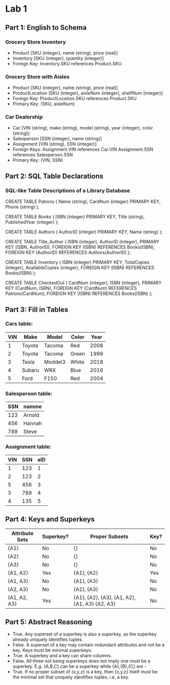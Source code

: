 # Lab 1

## Part 1: English to Schema

### Grocery Store Inventory
- Product [SKU (integer), name (string), price (real)]
- Inventory [SKU (integer), quantity (integer)]
- Foreign Key: Inventory.SKU references Product.SKU

### Grocery Store with Aisles
- Product [SKU (integer), name (string), price (real)]
- ProductLocation [SKU (integer), aisleNum (integer), shelfNum (integer)]
- Foreign Key: ProductLocation.SKU references Product.SKU
- Primary Key: (SKU, aisleNum)

### Car Dealership
- Car [VIN (string), make (string), model (string), year (integer), color (string)]
- Salesperson [SSN (integer), name (string)]
- Assignment [VIN (string), SSN (integer)]
- Foreign Keys:
  Assignment.VIN references Car.VIN
  Assignment.SSN references Salesperson.SSN
- Primary Key: (VIN, SSN)

## Part 2: SQL Table Declarations

### SQL-like Table Descriptions of a Library Database

CREATE TABLE Patrons (
  Name (string),
  CardNum (integer) PRIMARY KEY,
  Phone (string)
);

CREATE TABLE Books (
  ISBN (integer) PRIMARY KEY,
  Title (string),  
  PublishedYear (integer)
);

CREATE TABLE Authors (
  AuthorID (integer) PRIMARY KEY,
  Name (string)
);

CREATE TABLE Title_Author (
  ISBN (integer),
  AuthorID (integer),
  PRIMARY KEY (ISBN, AuthorID),
  FOREIGN KEY (ISBN) REFERENCES Books(ISBN),
  FOREIGN KEY (AuthorID) REFERENCES Authors(AuthorID)
);

CREATE TABLE Inventory (
  ISBN (integer) PRIMARY KEY,
  TotalCopies (integer),
  AvailableCopies (integer),
  FOREIGN KEY (ISBN) REFERENCES Books(ISBN)
);

CREATE TABLE CheckedOut (
  CardNum (integer),
  ISBN (integer),
  PRIMARY KEY (CardNum, ISBN),
  FOREIGN KEY (CardNum) REFERENCES Patrons(CardNum),
  FOREIGN KEY (ISBN) REFERENCES Books(ISBN)
);

## Part 3: Fill in Tables

### Cars table:

| VIN |  Make  |  Model | Color | Year |
| --- | ------ | ------ | ----- | ---- |
| 1   | Toyota | Tacoma | Red   | 2008 |
| 2   | Toyota | Tacoma | Green | 1999 |
| 3   | Tesla  | Moddel3| White | 2018 |
| 4   | Subaru | WRX    | Blue  | 2016 |
| 5   | Ford   | F150   | Red   | 2004 |

### Salesperson table:

| SSN |  namme  |
| --- | ------- |
| 123 | Arnold  |
| 456 | Hannah  |
| 789 | Steve   |

### Assignment table:

|    VIN   |   SSN   | aID |
| -------- | ------- | --- |     
| 1        | 123     |1    |
| 2        | 123     |2    |
| 5        | 456     |3    |
| 3        | 789     |4    |
| 4        | 135     |5    |



## Part 4: Keys and Superkeys

| Attribute Sets | Superkey? |   Proper Subsets | Key?  |
| -------------- | --------- | ---------------- | ----- |
| {A1}           | No        | {}               | No    |
| {A2}           | No        | {}               | No    |
| {A3}           | No        | {}               | No    |
| {A1, A2}       | Yes       | {A1}, {A2}       | Yes   |
| {A1, A3}       | No        | {A1}, {A3}       | No    |
| {A2, A3}       | No        | {A2}, {A3}       | No    |
| {A1, A2, A3}   | Yes       | {A1}, {A2}, {A3}, {A1, A2}, {A1, A3} {A2, A3} | No    |


## Part 5: Abstract Reasoning

- True. Any superset of a superkey is also a superkey, as the superkey already uniquely identifies tuples.
- False. A superset of a key may contain redundant attributes and not be a key. Keys must be minimal superkeys.
- True. A superkey and a key can share columns.
- False. All three not being superkeys does not imply one must be a superkey. E.g. {A,B,C} can be a superkey while {A},{B},{C} are -
- True. If no proper subset of {x,y,z} is a key, then {x,y,z} itself must be the minimal set that uniquely identifies tuples, i.e. a key.
